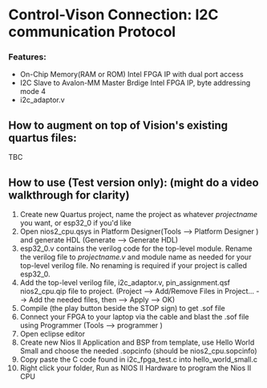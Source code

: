 # Control-Vison Connection: I2C communication Protocol

### Features:
- On-Chip Memory(RAM or ROM) Intel FPGA IP with dual port access 
- I2C Slave to Avalon-MM Master Brdige Intel FPGA IP, byte addressing mode 4
- i2c_adaptor.v

## How to augment on top of Vision's existing quartus files:
TBC

## How to use (Test version only): (might do a video walkthrough for clarity)
1. Create new Quartus project, name the project as whatever _projectname_ you want, or esp32_0 if you'd like
2. Open nios2_cpu.qsys in Platform Designer(Tools --> Platform Designer ) and generate HDL (Generate --> Generate HDL)
3. esp32_0.v contains the verilog code for the top-level module. Rename the verilog file to _projectname.v_ and module name as needed for your top-level verilog file. No renaming is required if your project is called esp32_0.
5. Add the top-level verilog file, i2c_adaptor.v, pin_assignment.qsf nios2_cpu.qip file to project. (Project --> Add/Remove Files in Project... --> Add the needed files, then -->  Apply --> OK)
6. Compile (the play button beside the STOP sign) to get .sof file
7. Connect your FPGA to your laptop via the cable and blast the .sof file using Programmer (Tools --> programmer )
8. Open eclipse editor
9. Create new Nios II Application and BSP from template, use Hello World Small and choose the needed .sopcinfo (should be nios2_cpu.sopcinfo)
10. Copy paste the C code found in i2c_fpga_test.c into hello_world_small.c
11. Right click your folder, Run as NIOS II Hardware to program the Nios II CPU